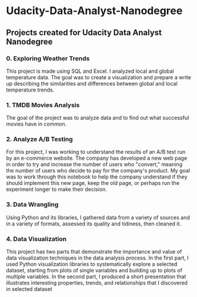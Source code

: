 # Udacity-Data-Analyst-Nanodegree
## Projects created for Udacity Data Analyst Nanodegree
### 0. Exploring Weather Trends
This project is made using SQL and Excel. I analyzed local and global temperature data. The goal was to create a visualization and prepare a write up describing the similarities and differences between global and local temperature trends.

### 1. TMDB Movies Analysis
The goal of the project was to analyze data and to find out what successful movies have in common.

### 2. Analyze A/B Testing
For this project, I was working to understand the results of an A/B test run by an e-commerce website. The company has developed a new web page in order to try and increase the number of users who "convert," meaning the number of users who decide to pay for the company's product. My goal was to work through this notebook to help the company understand if they should implement this new page, keep the old page, or perhaps run the experiment longer to make their decision.

### 3. Data Wrangling
Using Python and its libraries, I gathered data from a variety of sources and in a variety of formats, assessed its quality and tidiness, then cleaned it. 

### 4. Data Visualization
This project has two parts that demonstrate the importance and value of data visualization techniques in the data analysis process. In the first part, I used Python visualization libraries to systematically explore a selected dataset, starting from plots of single variables and building up to plots of multiple variables. In the second part, I produced a short presentation that illustrates interesting properties, trends, and relationships that I discovered in selected dataset
